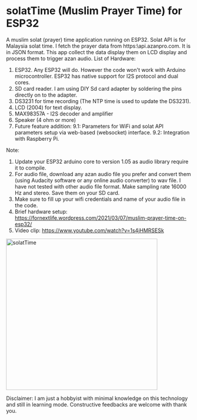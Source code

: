 # solatTime (Muslim Prayer Time) for ESP32
A muslim solat (prayer) time application running on ESP32. Solat API is for Malaysia solat time. I fetch the prayer data from https:\\api.azanpro.com. It is in JSON format. This app collect the data display them on LCD display and process them to trigger azan audio.
List of Hardware:
1. ESP32. Any ESP32 will do. However the code won't work with Arduino microcontroller. ESP32 has native support for I2S protocol and dual cores.
2. SD card reader. I am using DIY Sd card adapter by soldering the pins directly on to the adapter.
3. DS3231 for time recording (The NTP time is used to update the DS3231).
4. LCD (2004) for text display.
5. MAX98357A - I2S decoder and amplifier
6. Speaker (4 ohm or more)
7. Future feature addition:
  9.1: Parameters for WiFi and solat API parameters setup via web-based (websocket) interface. 
  9.2: Integration with Raspberry Pi.

Note: 
1. Update your ESP32 arduino core to version 1.05 as audio library require it to compile.
2. For audio file, download any azan audio file you prefer and convert them (using Audacity software or any online audio converter) to wav file. I have not tested
 with other audio file format. Make sampling rate 16000 Hz and stereo. Save them on your SD card.
3. Make sure to fill up your wifi credentials and name of your audio file in the code.
4. Brief hardware setup: https://fornextlife.wordpress.com/2021/03/07/muslim-prayer-time-on-esp32/
5. Video clip: https://www.youtube.com/watch?v=1s4jHMRSESk
 
<img width="411" alt="solatTime" src="https://user-images.githubusercontent.com/78830805/107587834-7532cb00-6c3d-11eb-9ca3-d12b0ef0e7d6.png">
 
Disclaimer:
I am just a hobbyist with minimal knowledge on this technology and still in learning mode. Constructive feedbacks are welcome with thank you.
